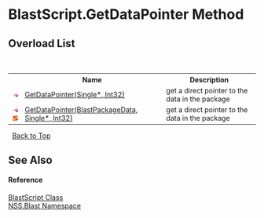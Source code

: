 # BlastScript.GetDataPointer Method 
 


## Overload List
&nbsp;<table><tr><th></th><th>Name</th><th>Description</th></tr><tr><td>![Public method](media/pubmethod.gif "Public method")</td><td><a href="3f2e3d06-9ce4-c74f-51e8-11aa0a32ec3d.md">GetDataPointer(Single*, Int32)</a></td><td>
get a direct pointer to the data in the package</td></tr><tr><td>![Public method](media/pubmethod.gif "Public method")![Static member](media/static.gif "Static member")</td><td><a href="08201ac9-55a4-b41b-b464-5a2085ffeec6.md">GetDataPointer(BlastPackageData, Single*, Int32)</a></td><td>
get a direct pointer to the data in the package</td></tr></table>&nbsp;
<a href="#blastscript.getdatapointer-method">Back to Top</a>

## See Also


#### Reference
<a href="701ebde6-515e-1fd5-a11a-526716112a12.md">BlastScript Class</a><br /><a href="88b55311-4a89-0894-e27a-e157e443c7f7.md">NSS.Blast Namespace</a><br />